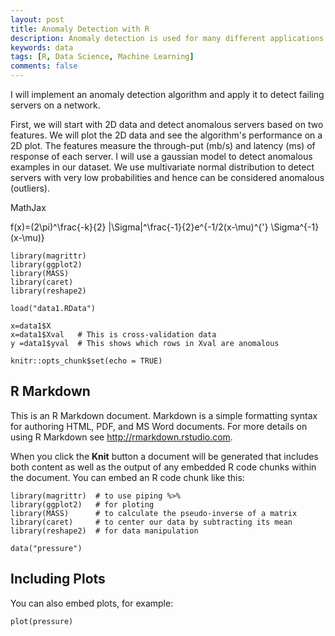 ```yaml
---
layout: post
title: Anomaly Detection with R
description: Anomaly detection is used for many different applications. It is a commonly used technique for fraud detection. It is also used in manufacturing to detect anomalous systems such as aircraft engines. It can also be used to identify anomalous medical devices and machines in a data center.
keywords: data
tags: [R, Data Science, Machine Learning]
comments: false
---
```


I will implement an anomaly detection algorithm and apply it to detect failing servers on a network.

First, we will start with 2D data and detect anomalous servers based on two features. We will plot the 2D data and see the algorithm's performance on a 2D plot. The features measure the through-put (mb/s) and latency (ms) of response of each server.
I will use a gaussian model to detect anomalous examples in our dataset. We use multivariate normal distribution to detect servers with very low probabilities and hence can be considered anomalous (outliers).


MathJax

f(x)=(2\pi)^\frac{-k}{2} |\Sigma|^\frac{-1}{2}e^{-1/2(x-\mu)^{'} \Sigma^{-1}(x-\mu)}


```{r libaries}
library(magrittr)  
library(ggplot2)  
library(MASS)      
library(caret) 
library(reshape2) 
```

```{r load the data}
load("data1.RData")
```

```{r }
x=data1$X
x=data1$Xval   # This is cross-validation data
y =data1$yval  # This shows which rows in Xval are anomalous
```

```{r setup, include=FALSE}
knitr::opts_chunk$set(echo = TRUE)
```

## R Markdown

This is an R Markdown document. Markdown is a simple formatting syntax for authoring HTML, PDF, and MS Word documents. For more details on using R Markdown see <http://rmarkdown.rstudio.com>.

When you click the **Knit** button a document will be generated that includes both content as well as the output of any embedded R code chunks within the document. You can embed an R code chunk like this:

```{r library}
library(magrittr)  # to use piping %>%
library(ggplot2)   # for ploting
library(MASS)      # to calculate the pseudo-inverse of a matrix
library(caret)     # to center our data by subtracting its mean
library(reshape2)  # for data manipulation
```
```{r}
data("pressure")
```

## Including Plots

You can also embed plots, for example:

```{r pressure, echo=FALSE}
plot(pressure)
```
``````````````````````````